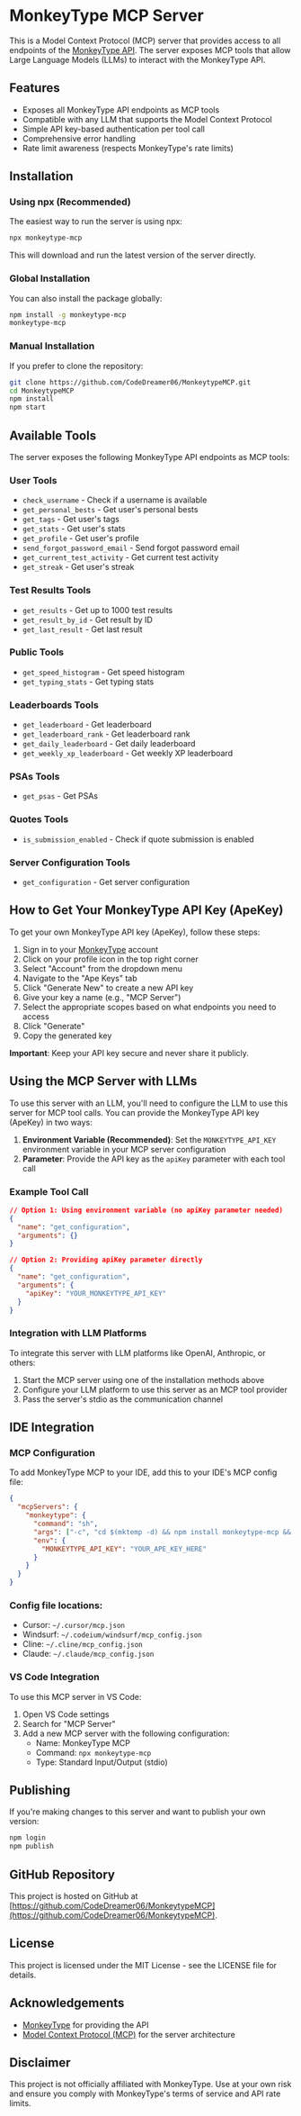 # MonkeyType MCP Server

This is a Model Context Protocol (MCP) server that provides access to all endpoints of the [MonkeyType API](https://api.monkeytype.com/docs/). The server exposes MCP tools that allow Large Language Models (LLMs) to interact with the MonkeyType API.

## Features

- Exposes all MonkeyType API endpoints as MCP tools
- Compatible with any LLM that supports the Model Context Protocol
- Simple API key-based authentication per tool call
- Comprehensive error handling
- Rate limit awareness (respects MonkeyType's rate limits)

## Installation

### Using npx (Recommended)

The easiest way to run the server is using npx:

```bash
npx monkeytype-mcp
```

This will download and run the latest version of the server directly.

### Global Installation

You can also install the package globally:

```bash
npm install -g monkeytype-mcp
monkeytype-mcp
```

### Manual Installation

If you prefer to clone the repository:

```bash
git clone https://github.com/CodeDreamer06/MonkeytypeMCP.git
cd MonkeytypeMCP
npm install
npm start
```

## Available Tools

The server exposes the following MonkeyType API endpoints as MCP tools:

### User Tools
- `check_username` - Check if a username is available
- `get_personal_bests` - Get user's personal bests
- `get_tags` - Get user's tags
- `get_stats` - Get user's stats
- `get_profile` - Get user's profile
- `send_forgot_password_email` - Send forgot password email
- `get_current_test_activity` - Get current test activity
- `get_streak` - Get user's streak

### Test Results Tools
- `get_results` - Get up to 1000 test results
- `get_result_by_id` - Get result by ID
- `get_last_result` - Get last result

### Public Tools
- `get_speed_histogram` - Get speed histogram
- `get_typing_stats` - Get typing stats

### Leaderboards Tools
- `get_leaderboard` - Get leaderboard
- `get_leaderboard_rank` - Get leaderboard rank
- `get_daily_leaderboard` - Get daily leaderboard
- `get_weekly_xp_leaderboard` - Get weekly XP leaderboard

### PSAs Tools
- `get_psas` - Get PSAs

### Quotes Tools
- `is_submission_enabled` - Check if quote submission is enabled

### Server Configuration Tools
- `get_configuration` - Get server configuration

## How to Get Your MonkeyType API Key (ApeKey)

To get your own MonkeyType API key (ApeKey), follow these steps:

1. Sign in to your [MonkeyType](https://monkeytype.com/) account
2. Click on your profile icon in the top right corner
3. Select "Account" from the dropdown menu
4. Navigate to the "Ape Keys" tab
5. Click "Generate New" to create a new API key
6. Give your key a name (e.g., "MCP Server")
7. Select the appropriate scopes based on what endpoints you need to access
8. Click "Generate"
9. Copy the generated key

**Important**: Keep your API key secure and never share it publicly.

## Using the MCP Server with LLMs

To use this server with an LLM, you'll need to configure the LLM to use this server for MCP tool calls. You can provide the MonkeyType API key (ApeKey) in two ways:

1. **Environment Variable (Recommended)**: Set the `MONKEYTYPE_API_KEY` environment variable in your MCP server configuration
2. **Parameter**: Provide the API key as the `apiKey` parameter with each tool call

### Example Tool Call

```json
// Option 1: Using environment variable (no apiKey parameter needed)
{
  "name": "get_configuration",
  "arguments": {}
}

// Option 2: Providing apiKey parameter directly
{
  "name": "get_configuration",
  "arguments": {
    "apiKey": "YOUR_MONKEYTYPE_API_KEY"
  }
}
```

### Integration with LLM Platforms

To integrate this server with LLM platforms like OpenAI, Anthropic, or others:

1. Start the MCP server using one of the installation methods above
2. Configure your LLM platform to use this server as an MCP tool provider
3. Pass the server's stdio as the communication channel

## IDE Integration

### MCP Configuration

To add MonkeyType MCP to your IDE, add this to your IDE's MCP config file:

```json
{
  "mcpServers": {
    "monkeytype": {
      "command": "sh",
      "args": ["-c", "cd $(mktemp -d) && npm install monkeytype-mcp && npx monkeytype-mcp"],
      "env": {
        "MONKEYTYPE_API_KEY": "YOUR_APE_KEY_HERE"
      }
    }
  }
}
```

### Config file locations:

- Cursor: `~/.cursor/mcp.json`
- Windsurf: `~/.codeium/windsurf/mcp_config.json`
- Cline: `~/.cline/mcp_config.json`
- Claude: `~/.claude/mcp_config.json`

### VS Code Integration

To use this MCP server in VS Code:

1. Open VS Code settings
2. Search for "MCP Server"
3. Add a new MCP server with the following configuration:
   - Name: MonkeyType MCP
   - Command: `npx monkeytype-mcp`
   - Type: Standard Input/Output (stdio)

## Publishing

If you're making changes to this server and want to publish your own version:

```bash
npm login
npm publish
```

## GitHub Repository

This project is hosted on GitHub at [https://github.com/CodeDreamer06/MonkeytypeMCP](https://github.com/CodeDreamer06/MonkeytypeMCP).

## License

This project is licensed under the MIT License - see the LICENSE file for details.

## Acknowledgements

- [MonkeyType](https://monkeytype.com/) for providing the API
- [Model Context Protocol (MCP)](https://github.com/microsoft/mcp) for the server architecture

## Disclaimer

This project is not officially affiliated with MonkeyType. Use at your own risk and ensure you comply with MonkeyType's terms of service and API rate limits.
